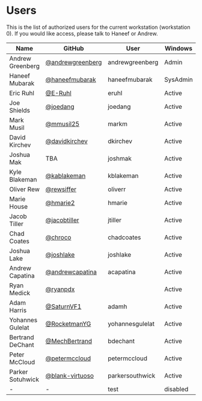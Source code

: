Users
=====

This is the list of authorized users for the current workstation (workstation 0). If you would like access, please talk to Haneef or Andrew.

Name|GitHub|User|Windows|Ubuntu
----|------|----|-------|------
Andrew Greenberg|[@andrewgreenberg](github.com/andrewgreenberg)|andrewgreenberg|Admin|Inactive
Haneef Mubarak|[@haneefmubarak](github.com/haneefmubarak)|haneefmubarak|SysAdmin|SysAdmin
Eric Ruhl|[@E-Ruhl](github.com/eruhl)|eruhl|Active|N/A
Joe Shields|[@joedang](github.com/joedang)|joedang|Active|N/A
Mark Musil|[@mmusil25](github.com/mmusil25)|markm|Active|N/A
David Kirchev|[@davidkirchev](github.com/davidkirchev)|dkirchev|Active|N/A
Joshua Mak|TBA|joshmak|Active|N/A
Kyle Blakeman|[@kablakeman](https://github.com/kablakeman)|kblakeman|Active|N/A
Oliver Rew|[@rewsiffer](https://github.com/rewsiffer)|oliverr|Active|N/A
Marie House|[@hmarie2](https://github.com/hmarie2)|hmarie|Active|N/A
Jacob Tiller|[@jacobtiller](https://github.com/jacobtiller)|jtiller|Active|N/A
Chad Coates|[@chroco](https://github.com/chroco)|chadcoates|Active|N/A
Joshua Lake|[@joshlake](https://github.com/joshlake)|joshlake|Active|N/A
Andrew Capatina|[@andrewcapatina](https://github.com/andrewcapatina)|acapatina|Active|N/A
Ryan Medick|[@ryanpdx](https://github.com/ryanpdx)||Active|N/A
Adam Harris|[@SaturnVF1](https://github.com/SaturnVF1)|adamh|Active|N/A
Yohannes Gulelat|[@RocketmanYG](https://github.com/RocketmanYG)|yohannesgulelat|Active|N/A
Bertrand DeChant|[@MechBertrand](https://github.com/MechBertrand)|bdechant|Active|N/A
Peter McCloud|[@petermccloud](https://github.com/petermccloud)|petermccloud|Active|Admin
Parker Sotuhwick|[@blank-virtuoso](https://github.com/blank-virtuoso)|parkersouthwick|Active|N/A
-|-|test|disabled|disabled
